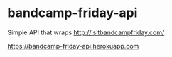 # bandcamp-friday-api
Simple API that wraps http://isitbandcampfriday.com/

https://bandcamp-friday-api.herokuapp.com
